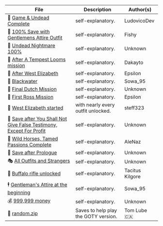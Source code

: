 File | Description | Author(s)
|---|---|---|
🎯 [Game & Undead Complete](https://raw.githubusercontent.com/A1eNaz/game-saves/refs/heads/master/saves/5454082B%20-%20Red%20Dead%20Redemption/Game%20%26%20Undead%20complete%20save.zip) | self-explanatory. | LudovicoDev
🎯 [100% Save with Gentlemens Attire Outfit](https://raw.githubusercontent.com/A1eNaz/game-saves/refs/heads/master/saves/5454082B%20-%20Red%20Dead%20Redemption/100%25%20Save%20with%20Gentlemens%20Attire%20Outfit.zip) | self-explanatory. | Fishy
🎯 [Undead Nightmare 100%](https://raw.githubusercontent.com/A1eNaz/game-saves/refs/heads/master/saves/5454082B%20-%20Red%20Dead%20Redemption/Undead%20Nightmare%20100%25.zip) | self-explanatory. | Unknown
📖 [After A Tempest Looms mission](https://raw.githubusercontent.com/A1eNaz/game-saves/refs/heads/master/saves/5454082B%20-%20Red%20Dead%20Redemption/After%20A%20Tempest%20Looms%20mission.zip) | self-explanatory. | Dakayto
📖 [After West Elizabeth](https://raw.githubusercontent.com/A1eNaz/game-saves/refs/heads/master/saves/5454082B%20-%20Red%20Dead%20Redemption/After%20West%20Elizabeth%20chapter%20save.zip) | self-explanatory. | Epsilon
📖 [Blackwater](https://raw.githubusercontent.com/A1eNaz/game-saves/refs/heads/master/saves/5454082B%20-%20Red%20Dead%20Redemption/Blackwater%20save.zip) | self-explanatory. | Sowa_95
📖 [Final Dutch Mission](https://raw.githubusercontent.com/A1eNaz/game-saves/refs/heads/master/saves/5454082B%20-%20Red%20Dead%20Redemption/Final%20Dutch%20Mission.zip) | self-explanatory. | Unknown
📖 [First Ross Mission](https://raw.githubusercontent.com/A1eNaz/game-saves/refs/heads/master/saves/5454082B%20-%20Red%20Dead%20Redemption/First%20Ross%20mission.zip) | self-explanatory. | Epsilon
📖 [West Elizabeth started](https://raw.githubusercontent.com/A1eNaz/game-saves/refs/heads/master/saves/5454082B%20-%20Red%20Dead%20Redemption/West%20Elizabeth%20started.zip) | with nearly every outfit unlocked. | steff323
📖 [Save after You Shall Not Give False Testimony, Except For Profit](https://raw.githubusercontent.com/A1eNaz/game-saves/refs/heads/master/saves/5454082B%20-%20Red%20Dead%20Redemption/Saves%20after%20You%20Shall%20Not%20Give%20False%20Testimony%2C%20Except%20For%20Profit.zip) | self-explanatory. | Unknown
📖 [Wild Horses, Tamed Passions Complete](https://raw.githubusercontent.com/A1eNaz/game-saves/refs/heads/master/saves/5454082B%20-%20Red%20Dead%20Redemption/Wild%20Horses%2C%20Tamed%20Passions%20Complete.zip) | self-explanatory. | AleNaz
📖 [Save after Prologue](https://raw.githubusercontent.com/A1eNaz/game-saves/refs/heads/master/saves/5454082B%20-%20Red%20Dead%20Redemption/Save%20after%20Prologue.zip) | self-explanatory. | Unknown
🎭 [All Outfits and Strangers](https://raw.githubusercontent.com/A1eNaz/game-saves/refs/heads/master/saves/5454082B%20-%20Red%20Dead%20Redemption/Outfits%20and%20Strangers%20done.zip) | self-explanatory. | Unknown
🔫 [Buffalo rifle unlocked](https://raw.githubusercontent.com/A1eNaz/game-saves/refs/heads/master/saves/5454082B%20-%20Red%20Dead%20Redemption/Save%20with%20the%20Buffalo%20rifle%20unlocked.zip) | self-explanatory. | Tacitus Kilgore
🕴 [Gentleman's Attire at the beginning](https://raw.githubusercontent.com/A1eNaz/game-saves/refs/heads/master/saves/5454082B%20-%20Red%20Dead%20Redemption/Save%20with%20Gentleman's%20Attire%20at%20the%20beginning.zip) | self-explanatory. | Sowa_95
💰 [999,999 money](https://raw.githubusercontent.com/A1eNaz/game-saves/refs/heads/master/saves/5454082B%20-%20Red%20Dead%20Redemption/same%20save%20RDR%20GOTY%2C%20but%20with%20999%2C999%20money.zip) | self-explanatory. | Unknown
📂 [random.zip](https://github.com/xenia-canary/game-saves/raw/master/saves/5454082B%20-%20🐴/random.zip) | Saves to help play the GOTY version. | Tom Lube🇨🇦
